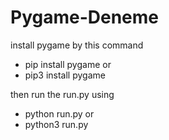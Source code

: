 # Pygame-Deneme

install pygame by this command
- pip install pygame
or
- pip3 install pygame

then run the run.py using
- python run.py
or
- python3 run.py

